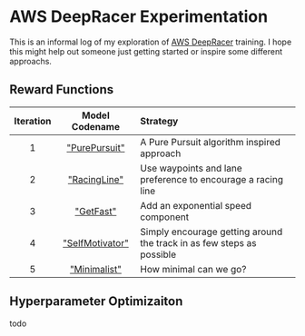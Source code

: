 # AWS DeepRacer Experimentation

This is an informal log of my exploration of [AWS DeepRacer](https://aws.amazon.com/deepracer/) training.  I hope this might help out someone just getting started or inspire some different approachs.

## Reward Functions

|Iteration|Model Codename|Strategy| 
| :---: |:---:|:-----|
|1|["PurePursuit"](./iterations/v1-PurePursuit.md)|A Pure Pursuit algorithm inspired approach|
|2|["RacingLine"](./iterations/v2-RacingLine.md)|Use waypoints and lane preference to encourage a racing line|
|3|["GetFast"](./iterations/v3-GetFast.md)|Add an exponential speed component|
|4|["SelfMotivator"](./iterations/v4-SelfMotivator.md)|Simply encourage getting around the track in as few steps as possible|
|5|["Minimalist"](./iterations/v5-Minimalist.md)|How minimal can we go?|

## Hyperparameter Optimizaiton
todo